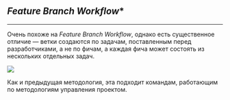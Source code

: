 ## *Feature Branch Workflow**
---
Очень похоже на *Feature Branch Workflow*, однако есть существенное отличие — ветки создаются по задачам, поставленным перед разработчиками, а не по фичам, а каждая фича может состоять из нескольких отдельных задач.



![](https://lms.skillfactory.ru/assets/courseware/v1/e1732f1ccc48717cdd68e060b334c5f1/asset-v1:SkillFactory+PHP-3.0+2020+type@asset+block/PHP_5.11.3.png)

Как и предыдущая методология, эта подходит командам, работающим по методологиям управления проектом.
